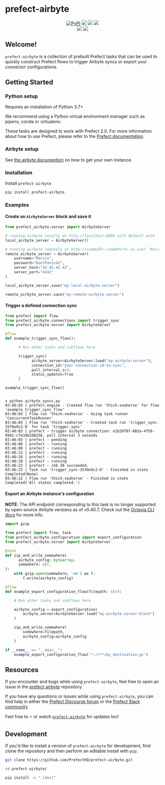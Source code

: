 # prefect-airbyte

<p align="center">
    <a href="https://pypi.python.org/pypi/prefect-airbyte/" alt="PyPI version">
        <img alt="PyPI" src="https://img.shields.io/pypi/v/prefect-airbyte?color=0052FF&labelColor=090422"></a>
    <a href="https://github.com/PrefectHQ/prefect-airbyte/" alt="Stars">
        <img src="https://img.shields.io/github/stars/PrefectHQ/prefect-airbyte?color=0052FF&labelColor=090422" /></a>
    <a href="https://pepy.tech/badge/prefect-airbyte/" alt="Downloads">
        <img src="https://img.shields.io/pypi/dm/prefect-airbyte?color=0052FF&labelColor=090422" /></a>
    <a href="https://github.com/PrefectHQ/prefect-airbyte/pulse" alt="Activity">
        <img src="https://img.shields.io/github/commit-activity/m/PrefectHQ/prefect-airbyte?color=0052FF&labelColor=090422" /></a>
    <br>
    <a href="https://prefect-community.slack.com" alt="Slack">
        <img src="https://img.shields.io/badge/slack-join_community-red.svg?color=0052FF&labelColor=090422&logo=slack" /></a>
    <a href="https://discourse.prefect.io/" alt="Discourse">
        <img src="https://img.shields.io/badge/discourse-browse_forum-red.svg?color=0052FF&labelColor=090422&logo=discourse" /></a>
</p>

## Welcome!

`prefect-airbyte` is a collection of prebuilt Prefect tasks that can be used to quickly construct Prefect flows to trigger Airbyte syncs or export your connector configurations.

## Getting Started

### Python setup

Requires an installation of Python 3.7+

We recommend using a Python virtual environment manager such as pipenv, conda or virtualenv.

These tasks are designed to work with Prefect 2.0. For more information about how to use Prefect, please refer to the [Prefect documentation](https://orion-docs.prefect.io/).

### Airbyte setup
See [the airbyte documention](https://docs.airbyte.com/deploying-airbyte) on how to get your own instance.

### Installation

Install `prefect-airbyte`

```bash
pip install prefect-airbyte
```

### Examples
#### Create an `AirbyteServer` block and save it
```python
from prefect_airbyte.server import AirbyteServer

# running airbyte locally at http://localhost:8000 with default auth
local_airbyte_server = AirbyteServer()

# running airbyte remotely at http://<someIP>:<somePort> as user `Marvin`
remote_airbyte_server = AirbyteServer(
    username="Marvin",
    password="DontPanic42",
    server_host="42.42.42.42",
    server_port="4242"
)

local_airbyte_server.save("my-local-airbyte-server")

remote_airbyte_server.save("my-remote-airbyte-server")

```


#### Trigger a defined connection sync
```python
from prefect import flow
from prefect_airbyte.connections import trigger_sync
from prefect_airbyte.server import AirbyteServer

@flow
def example_trigger_sync_flow():

      # Run other tasks and subflows here

      trigger_sync(
            airbyte_server=AirbyteServer.load("my-airbyte-server"),
            connection_id="your-connection-id-to-sync",
            poll_interval_s=3,
            status_updates=True
      )

example_trigger_sync_flow()
```

```console

❯ python airbyte_syncs.py
03:46:03 | prefect.engine - Created flow run 'thick-seahorse' for flow 'example_trigger_sync_flow'
03:46:03 | Flow run 'thick-seahorse' - Using task runner 'ConcurrentTaskRunner'
03:46:03 | Flow run 'thick-seahorse' - Created task run 'trigger_sync-35f0e9c2-0' for task 'trigger_sync'
03:46:03 | prefect - trigger airbyte connection: e1b2078f-882a-4f50-9942-cfe34b2d825b, poll interval 3 seconds
03:46:03 | prefect - pending
03:46:06 | prefect - running
03:46:09 | prefect - running
03:46:12 | prefect - running
03:46:16 | prefect - running
03:46:19 | prefect - running
03:46:22 | prefect - Job 26 succeeded.
03:46:22 | Task run 'trigger_sync-35f0e9c2-0' - Finished in state Completed(None)
03:46:22 | Flow run 'thick-seahorse' - Finished in state Completed('All states completed.')
```


#### Export an Airbyte instance's configuration

**NOTE**: The API endpoint corresponding to this task is no longer supported by open-source Airbyte versions as of v0.40.7. Check out the [Octavia CLI docs](https://github.com/airbytehq/airbyte/tree/master/octavia-cli) for more info.

```python
import gzip

from prefect import flow, task
from prefect_airbyte.configuration import export_configuration
from prefect_airbyte.server import AirbyteServer

@task
def zip_and_write_somewhere(
      airbyte_config: bytearray,
      somewhere: str,
):
    with gzip.open(somewhere, 'wb') as f:
        f.write(airbyte_config)

@flow
def example_export_configuration_flow(filepath: str):

    # Run other tasks and subflows here

    airbyte_config = export_configuration(
        airbyte_server=AirbyteServer.load("my-airbyte-server-block")
    )

    zip_and_write_somewhere(
        somewhere=filepath,
        airbyte_config=airbyte_config
    )

if __name__ == "__main__":
    example_export_configuration_flow('*://**/my_destination.gz')
```

## Resources

If you encounter and bugs while using `prefect-airbyte`, feel free to open an issue in the [prefect-airbyte](https://github.com/PrefectHQ/prefect-airbyte) repository.

If you have any questions or issues while using `prefect-airbyte`, you can find help in either the [Prefect Discourse forum](https://discourse.prefect.io/) or the [Prefect Slack community](https://prefect.io/slack)

Feel free to ⭐️ or watch [`prefect-airbyte`](https://github.com/PrefectHQ/prefect-airbyte) for updates too!

## Development

If you'd like to install a version of `prefect-airbyte` for development, first clone the repository and then perform an editable install with `pip`:

```bash
git clone https://github.com/PrefectHQ/prefect-airbyte.git

cd prefect-airbyte/

pip install -e ".[dev]"
```
